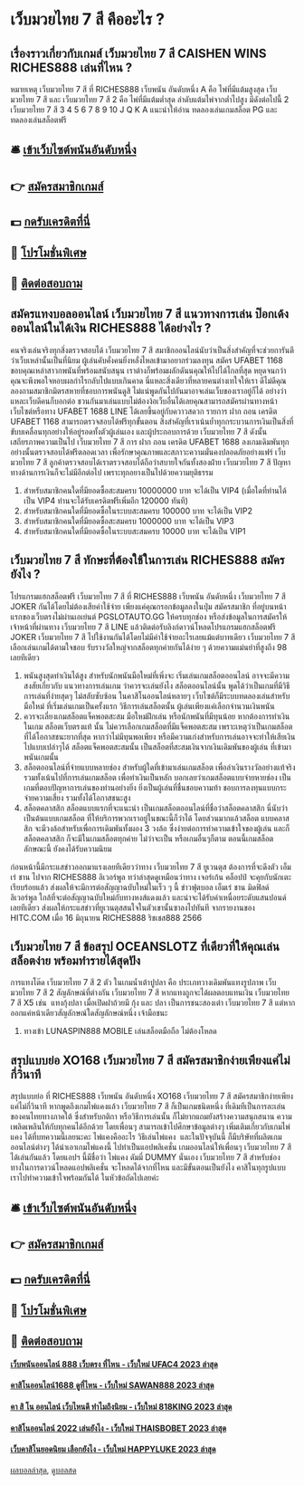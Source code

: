 # เว็บมวยไทย 7 สี คืออะไร ?
## เรื่องราวเกี่ยวกับเกมส์ เว็บมวยไทย 7 สี CAISHEN WINS RICHES888 เล่นที่ไหน ?
หมายเหตุ เว็บมวยไทย 7 สี ที่ RICHES888 เว็บพนัน อันดับหนึ่ง A คือ ไพ่ที่มีแต้มสูงสุด เว็บมวยไทย 7 สี และ เว็บมวยไทย 7 สี 2 คือ ไพ่ที่มีแต้มต่ำสุด ลำดับแต้มไพ่จากต่ำไปสูง มีดังต่อไปนี้ 2 เว็บมวยไทย 7 สี 3 4 5 6 7 8 9 10 J Q K A
แนะนำให้อ่าน ทดลองเล่นเกมสล็อต PG และ ทดลองเล่นสล็อตฟรี

## 🛎 [เข้าเว็บไซต์พนันอันดับหนึ่ง](https://bit.ly/3SdLNi2)
## 👉 [สมัครสมาชิกเกมส์](https://bit.ly/3SdLNi2)
## 💵 [กดรับเครดิตที่นี่](https://bit.ly/3dyRKHj)
## 👑 [โปรโมชั่นพิเศษ](https://bit.ly/3dyRKHj)
## 📱 [ติดต่อสอบถาม](https://bit.ly/3dyRKHj)

## สมัครแทงบอลออนไลน์ เว็บมวยไทย 7 สี แนวทางการเล่น ป๊อกเด้งออนไลน์ในได้เงิน RICHES888 ได้อย่างไร ?
คนจริงเล่นจริงทุกสิ่งตรวจสอบได้ เว็บมวยไทย 7 สี สมาชิกออนไลน์นับว่าเป็นสิ่งสำคัญที่จะช่วยการันตีว่าเว็บเหล่านั้นเป็นที่นิยม ผู้เล่นคับคั่งคนยิ่งหลั่งไหลเข้ามาอยากร่วมลงทุน สมัคร UFABET 1168 ขอบคุณเหล่าสาวกพนันที่พร้อมสนับสนุน เราต่างก็พร้อมผลักดันนคุณให้ไปได้ไกลที่สุด หยุดจนกว่าคุณจะพึงพอใจหอบผลกำไรกลับไปแบบเกินคาด นี่แหละสิ่งเดียวที่หลายคนต่างเทใจให้เรา ดีไม่ดีคุณลองถามสมาชิกมิตรสหายที่ชอบการพนันดูสิ ไม่แน่พูดกันไปกันมาอาจเล่นเว็บของเราอยู่ก็ได้ อย่างว่าแหละเว็บดีคนก็บอกต่อ ชวนกันมาเล่นแบบไม่ต้องง้อเว็บอื่นได้เลยคุณสามารถสมัครผ่านทางหน้าเว็บไซต์หรือทาง UFABET 1688 LINE ได้เลยขึ้นอยู่กับควาวสดวก
รายการ ฝาก ถอน เครดิต UFABET 1168 สามารถตรวจสอบได้ฟรีทุกขั้นตอน
สิ่งสำคัญที่เราเน้นย้ำทุกกระบวนการเงินเป็นสิ่งที่ขับบเคลื่อนทุกอย่างให้อยู่รอดทั้งตัวผู้เล่นเอง และผู้ประกอบการด้วย เว็บมวยไทย 7 สี ดังนั้นเสถียรภาพความเป็นไป เว็บมวยไทย 7 สี การ ฝาก ถอน เครดิต UFABET 1688 ลงเกมเดิมพันทุกอย่างนั้นตรวจสอบได้ฟรีตลอดเวลา เพื่อรักษาคุณภาพและสภาวะความมั่นคงปลอดภัยอย่างแฟร์ เว็บมวยไทย 7 สี ลูกค้าตรวจสอบได้เราตรวจสอบได้ถือว่าสบายใจกันทั้งสองฝ่าย เว็บมวยไทย 7 สี ปัญหาทางด้านการเงินก็จะไม่มีอีกต่อไป เพราะทุกอยางเป็นไปด้วยความยุติธรรม
1. สำหรับสมาชิกคนใดที่มียอดซื้อสะสมครบ 10000000 บาท จะได้เป็น VIP4 (เมื่อใดที่ท่านได้เป็น VIP4 ท่านจะได้รับเครดิตฟรีเพิ่มอีก 120000 ทันที)
2. สำหรับสมาชิกคนใดที่มียอดซื้อในระบบสะสมครบ 100000 บาท จะได้เป็น VIP2
3. สำหรับสมาชิกคนใดที่มียอดซื้อสะสมครบ 1000000 บาท จะได้เป็น VIP3
4. สำหรับสมาชิกคนใดที่มียอดซื้อในระบบสะสมครบ 10000 บาท จะได้เป็น VIP1

## เว็บมวยไทย 7 สี ทักษะที่ต้องใช้ในการเล่น RICHES888 สมัครยังไง ?
โปรแกรมแฮกสล็อตฟรี เว็บมวยไทย 7 สี ที่ RICHES888 เว็บพนัน อันดับหนึ่ง เว็บมวยไทย 7 สี JOKER กันได้โดยไม่ต้องเสียค่าใช้จ่าย เพียงแค่คุณกรอกข้อมูลลงในปุ่ม สมัครสมาชิก ที่อยู่บนหน้าแรกของเว็บตรงไม่ผ่านเอเย่นต์ PGSLOTAUTO.GG ให้ครบทุกช่อง หรือส่งข้อมูลในการสมัครให้เจ้าหน้าที่ผ่านทาง เว็บมวยไทย 7 สี LINE แล้วติดต่อรับลิงก์ดาวน์โหลดโปรแกรมแฮกสล็อตฟรี JOKER เว็บมวยไทย 7 สี ไปใช้งานกันได้โดยไม่มีค่าใช้จ่ายอะไรเลยแม้แต่บาทเดียว เว็บมวยไทย 7 สี เลือกเล่นเกมได้ตามใจชอบ รับรางวัลใหญ่จากสล็อตทุกค่ายกันได้ง่าย ๆ ด้วยความแม่นยำที่สูงถึง 98 เลยทีเดียว
1. พนันสูงสุดทำเงินได้สูง สำหรับนักพนันมือใหม่ที่เพิ่งจะ เริ่มเล่นเกมสล็อตออนไลน์ อาจจะมีความสงสัยเกี่ยวกับ แนวทางการเล่นเกม ว่าควรจะเล่นยังไง สล็อตออนไลน์นั้น พูดได้ว่าเป็นเกมที่มีวิธีการเล่นที่ง่ายสุดๆ ไม่สลับซับซ้อน ในคาสิโนออนไลน์หลายๆ เว็บไซต์ก็มีระบบทดลองเล่นสำหรับมือใหม่ ที่เริ่มเล่นเกมเป็นครั้งแรก วิธีการเล่นสล็อตนั้น ผู้เล่นเพียงแค่เลือกจำนวนเงินพนัน
2. ควรจะเลี่ยงเกมสล็อตแจ็คพอตสะสม มือใหม่ฝึกเล่น หรือนักพนันที่มีทุนน้อย หากต้องการทำเงินในเกม สล็อตเว็บตรงแท้ นั้น ไม่ควรเลือกเกมสล็อตที่มีแจ็คพอตสะสม เพราะเหตุว่าเป็นเกมสล็อตที่ได้โอกาสชนะยากที่สุด หากว่าไม่มีทุนพอเพียง หรือมีความเก่งสำหรับการเล่นอาจจะทำให้เสียเงินไปแบบเปล่าๆได้ สล็อตแจ็คพอตสะสมนั้น เป็นสล็อตที่สะสมเงินจากเงินเดิมพันของผู้เล่น ที่เข้ามาพนันเกมนั้น
3. สล็อตออนไลน์ที่จ่ายแบบหลายช่อง สำหรับผู้ใดที่เข้ามาเล่นเกมสล็อต เพื่อล่าเงินรางวัลอย่างแท้จริง รวมทั้งเน้นไปที่การเล่นเกมสล็อต เพื่อทำเงินเป็นหลัก บอกเลยว่าเกมสล็อตแบบจ่ายหายช่อง เป็นเกมที่ตอบปัญหาการเล่นของท่านอย่างยิ่ง ยิ่งเป็นผู้เล่นที่ชื่นชอบความท้า ชอบการลงทุนแบบกระจ่ายความเสี่ยง รวมทั้งได้โอกาสชนะสูง
4. สล็อตคลาสสิก สล็อตแบบแรกที่จะแนะนำ เป็นเกมสล็อตออนไลน์ที่ชื่อว่าสล็อตคลาสสิก นี่นับว่าเป็นต้นแบบเกมสล็อต ที่ให้บริการพวกเราอยู่ในขณะนี้ก็ว่าได้ โดยส่วนมากแล้วสล็อต แบบคลาสสิก จะมีวงล้อสำหรับเพื่อการเดิมพันทั้งผอง 3 วงล้อ ซึ่งง่ายต่อการทำความเข้าใจของผู้เล่น และก็สล็อตคลาสสิก ก็จะมีในเกมสล็อตทุกค่าย ไม่ว่าจะเป็น หรือเกมอื่นๆก็ตาม ตอนนี้เกมสล็อตลักษณะนี้ ยังคงได้รับความนิยม

ก่อนหน้านี้มีกระแสข่าวออกมาแรงเลยทีเดียวว่าทาง เว็บมวยไทย 7 สี ยูเวนตุส ต้องการที่จะดึงตัว เอ็มเร่ ชาน ไปจาก RICHES888 ลิเวอร์พูล ทว่าล่าสุดดูเหมือนว่าทาง เจอร์เก้น คล็อปป์ จะคุยกับนักเตะเรียบร้อยแล้ว ส่งผลให้จะมีการต่อสัญญาฉบับใหม่ในเร็ว ๆ นี้
ข่าวฟุตบอล เอ็มเร่ ชาน มิดฟิลด์ลิเวอร์พูล ใกล้ที่จะต่อสัญญาฉบับใหม่กับทางหงส์แดงแล้ว และน่าจะได้รับค่าเหนื่อยระดับแสนปอนด์เลยทีเดียว ส่งผลให้กระแสข่าวที่ยูเวนตุสสนใจในตัวเขานั้นซาลงไปทันที จากรายงานของ HITC.COM เมื่อ 16 มิถุนายน RICHES888 ริชเชส888 2566

## เว็บมวยไทย 7 สี ข้อสรุป OCEANSLOTZ ที่เดียวที่ให้คุณเล่นสล็อตง่าย พร้อมทำรายได้สุดปัง
การแทงโต๊ด เว็บมวยไทย 7 สี 2 ตัว ในเกมน้ำเต้าปูปลา คือ ประเภทวางเดิมพันแทงรูปภาพ เว็บมวยไทย 7 สี 2 สัญลักษณ์ที่ต่างกัน เว็บมวยไทย 7 สี หากแทงถูกจะได้ผลตอบแทนเงิน เว็บมวยไทย 7 สี X5 เช่น  แทงกุ้งปลา เมื่อเปิดฝาถ้วยมี กุ้ง และ ปลา เป็นการชนะสองเต๋า เว็บมวยไทย 7 สี แต่หากออกแค่หน้าเดียวสัญลักษณ์ใดสัญลักษณ์หนึ่ง เจ้ามือชนะ
1. ทางเข้า LUNASPIN888 MOBILE เล่นสล็อตมือถือ ไม่ต้องโหลด

## สรุปแบบย่อ XO168 เว็บมวยไทย 7 สี สมัครสมาชิกง่ายเพียงแค่ไม่กี่วินาที
สรุปแบบย่อ ที่ RICHES888 เว็บพนัน อันดับหนึ่ง XO168 เว็บมวยไทย 7 สี สมัครสมาชิกง่ายเพียงแค่ไม่กี่วินาที หากพูดถึงเกมไพ่แคงแล้ว เว็บมวยไทย 7 สี ก็เป็นเกมชนิดหนึ่ง ที่เดิมทีเป็นการละเล่นของคนไทยทางภาคใต้ ซึ่งสำหรับกติกา หรือวิธีการเล่นนั้น ก็ไม่ยากแถมยังสร้างความสนุกสนาน ความเพลิดเพลินให้กับทุกคนได้อีกด้วย โดยเพื่อนๆ สามารถเข้าไปศึกษาข้อมูลต่างๆ เพิ่มเติมเกี่ยวกับเกมไพ่แคง ได้ที่บทความนี้เลยนะคะ ไพ่แคงคืออะไร วิธีเล่นไพ่แคง 
และในปัจจุบันนี้ ก็มีบริษัทที่ผลิตเกมออนไลน์ต่างๆ ได้นำเอาเกมไพ่แคงนี้ ไปทำเป็นแอปพลิเคชั่น เกมออนไลน์ให้เพื่อนๆ เว็บมวยไทย 7 สี ได้เล่นกันแล้ว โดยแอปฯ นี้มีชื่อว่า ไพ่แคง ดัมมี่ DUMMY นั่นเอง เว็บมวยไทย 7 สี สำหรับช่องทางในการดาวน์โหลดแอปพลิเคชั่น จะโหลดได้จากที่ไหน และมีขั้นตอนเป็นยังไง คาสิโนทุกรูปแบบ เราไปทำความเข้าใจพร้อมกันได้ ในหัวข้อถัดไปเลยค่ะ

## 🛎 [เข้าเว็บไซต์พนันอันดับหนึ่ง](https://bit.ly/3SdLNi2)
## 👉 [สมัครสมาชิกเกมส์](https://bit.ly/3SdLNi2)
## 💵 [กดรับเครดิตที่นี่](https://bit.ly/3dyRKHj)
## 👑 [โปรโมชั่นพิเศษ](https://bit.ly/3dyRKHj)
## 📱 [ติดต่อสอบถาม](https://bit.ly/3dyRKHj)

#### [เว็บพนันออนไลน์ 888 เว็บตรง ที่ไหน - เว็บใหม่ UFAC4 2023 ล่าสุด](https://atom.io/themes/เว็บพนันออนไลน์%20888%20เว็บตรง%20ที่ไหน%20-%20เว็บใหม่%20ufac4%202023%20ล่าสุด)
#### [คาสิโนออนไลน์1688 ดูที่ไหน - เว็บใหม่ SAWAN888 2023 ล่าสุด](https://atom.io/themes/คาสิโนออนไลน์1688%20ดูที่ไหน%20-%20เว็บใหม่%20sawan888%202023%20ล่าสุด)
#### [คา สิ โน ออนไลน์ เว็บไหนดี ทำไมถึงนิยม - เว็บใหม่ 818KING 2023 ล่าสุด](https://atom.io/themes/คา%20สิ%20โน%20ออนไลน์%20เว็บไหนดี%20ทำไมถึงนิยม%20-%20เว็บใหม่%20818king%202023%20ล่าสุด)
#### [คาสิโนออนไลน์ 2022 เล่นยังไง - เว็บใหม่ THAISBOBET 2023 ล่าสุด](https://atom.io/themes/คาสิโนออนไลน์%202022%20เล่นยังไง%20-%20เว็บใหม่%20thaisbobet%202023%20ล่าสุด)
#### [เว็บคาสิโนยอดนิยม เลือกยังไง - เว็บใหม่ HAPPYLUKE 2023 ล่าสุด](https://atom.io/themes/เว็บคาสิโนยอดนิยม%20เลือกยังไง%20-%20เว็บใหม่%20happyluke%202023%20ล่าสุด)

[ผลบอลล่าสุด](https://siamsport.tv "ผลบอลล่าสุด"), [ดูบอลสด](https://siamsport.tv/ดูบอลสด "ดูบอลสด")